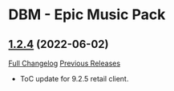 # DBM - Epic Music Pack

## [1.2.4](https://github.com/ZelionGG/DBM-EpicMusicPack/tree/v1.2.4) (2022-06-02)

[Full Changelog](https://github.com/ZelionGG/DBM-EpicMusicPack/compare/v1.2.3...v1.2.4) [Previous Releases](https://github.com/ZelionGG/DBM-EpicMusicPack/releases)

- ToC update for 9.2.5 retail client.
